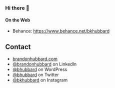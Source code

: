 ### Hi there 👋


#### On the Web 
- Behance: https://www.behance.net/bkhubbard


## Contact
- [brandonhubbard.com](https://brandonhubbard.com)
- [@brandonhubbard]([https://twitter.com/bhubbard](https://www.linkedin.com/in/brandonhubbard/)) on LinkedIn
- [@bhubbard](https://profiles.wordpress.org/bhubbard) on WordPress
- [@bhubbard](https://twitter.com/bhubbard) on Twitter
- [@bkhubbard](https://www.instagram.com/bkhubbard/) on Instagram
